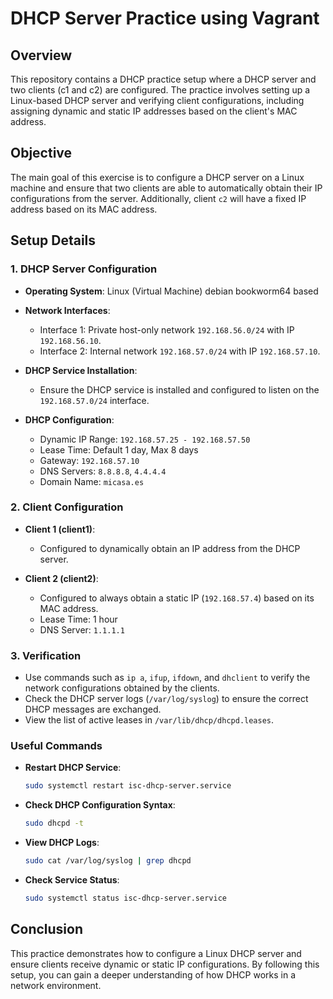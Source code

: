 # DHCP Server Practice using Vagrant 

## Overview

This repository contains a DHCP practice setup where a DHCP server and two clients (c1 and c2) are configured. The practice involves setting up a Linux-based DHCP server and verifying client configurations, including assigning dynamic and static IP addresses based on the client's MAC address.

## Objective

The main goal of this exercise is to configure a DHCP server on a Linux machine and ensure that two clients are able to automatically obtain their IP configurations from the server. Additionally, client `c2` will have a fixed IP address based on its MAC address.

## Setup Details

### 1. DHCP Server Configuration

- **Operating System**: Linux (Virtual Machine) debian bookworm64 based
- **Network Interfaces**:
  - Interface 1: Private host-only network `192.168.56.0/24` with IP `192.168.56.10`.
  - Interface 2: Internal network `192.168.57.0/24` with IP `192.168.57.10`.
  
- **DHCP Service Installation**: 
  - Ensure the DHCP service is installed and configured to listen on the `192.168.57.0/24` interface.
  
- **DHCP Configuration**:
  - Dynamic IP Range: `192.168.57.25 - 192.168.57.50`
  - Lease Time: Default 1 day, Max 8 days
  - Gateway: `192.168.57.10`
  - DNS Servers: `8.8.8.8`, `4.4.4.4`
  - Domain Name: `micasa.es`

### 2. Client Configuration

- **Client 1 (client1)**:
  - Configured to dynamically obtain an IP address from the DHCP server.
  
- **Client 2 (client2)**:
  - Configured to always obtain a static IP (`192.168.57.4`) based on its MAC address.
  - Lease Time: 1 hour
  - DNS Server: `1.1.1.1`

### 3. Verification

- Use commands such as `ip a`, `ifup`, `ifdown`, and `dhclient` to verify the network configurations obtained by the clients.
- Check the DHCP server logs (`/var/log/syslog`) to ensure the correct DHCP messages are exchanged.
- View the list of active leases in `/var/lib/dhcp/dhcpd.leases`.

### Useful Commands

- **Restart DHCP Service**:
  ```bash
  sudo systemctl restart isc-dhcp-server.service
  ```
- **Check DHCP Configuration Syntax**:
  ```bash
  sudo dhcpd -t
  ```
- **View DHCP Logs**:
  ```bash
  sudo cat /var/log/syslog | grep dhcpd
  ```
- **Check Service Status**:
  ```bash
  sudo systemctl status isc-dhcp-server.service
  ```

## Conclusion

This practice demonstrates how to configure a Linux DHCP server and ensure clients receive dynamic or static IP configurations. By following this setup, you can gain a deeper understanding of how DHCP works in a network environment.

